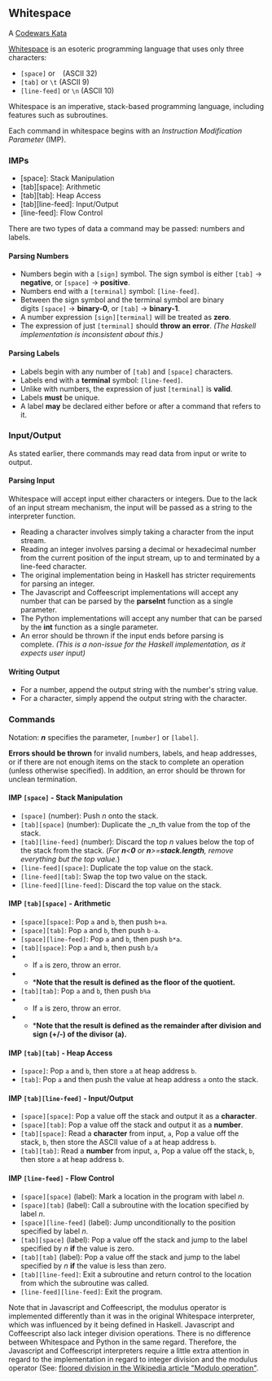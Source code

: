 ## Whitespace

A [Codewars Kata](http://www.codewars.com/kata/whitespace-interpreter)

[Whitespace](http://compsoc.dur.ac.uk/whitespace/tutorial.php) is an esoteric programming language that uses only three characters:

- `[space]` or ` ` (ASCII 32)
- `[tab]` or `\t` (ASCII 9)
- `[line-feed]` or `\n` (ASCII 10)

Whitespace is an imperative, stack-based programming language, including features such as subroutines.

Each command in whitespace begins with an _Instruction Modification Parameter_ (IMP).

### IMPs

- [space]: Stack Manipulation
- [tab][space]: Arithmetic
- [tab][tab]: Heap Access
- [tab][line-feed]: Input/Output
- [line-feed]: Flow Control

There are two types of data a command may be passed: numbers and labels.

#### Parsing Numbers

- Numbers begin with a `[sign]` symbol. The sign symbol is either `[tab]` -> **negative**, or `[space]` -&gt; **positive**. 
- Numbers end with a `[terminal]` symbol: `[line-feed]`. 
- Between the sign symbol and the terminal symbol are binary digits `[space]` -&gt; **binary-0**, or `[tab]` -&gt; **binary-1**. 
- A number expression `[sign][terminal]` will be treated as **zero**. 
- The expression of just `[terminal]` should **throw an error**. _(The Haskell implementation is inconsistent about this.)_ 

#### Parsing Labels

- Labels begin with any number of `[tab]` and `[space]` characters. 
- Labels end with a **terminal** symbol: `[line-feed]`.
- Unlike with numbers, the expression of just `[terminal]` is **valid**. 
- Labels **must** be unique. 
- A label **may** be declared either before or after a command that refers to it. 

### Input/Output

As stated earlier, there commands may read data from input or write to output.

#### Parsing Input

Whitespace will accept input either characters or integers. Due to the lack of an input stream mechanism, the input will be passed as a string to the interpreter function.

- Reading a character involves simply taking a character from the input stream. 
- Reading an integer involves parsing a decimal or hexadecimal number from the current position of the input stream, up to and terminated by a line-feed character. 
- The original implementation being in Haskell has stricter requirements for parsing an integer. 
- The Javascript and Coffeescript implementations will accept any number that can be parsed by the **parseInt** function as a single parameter. 
- The Python implementations will accept any number that can be parsed by the **int** function as a single parameter. 
- An error should be thrown if the input ends before parsing is complete. _(This is a non-issue for the Haskell implementation, as it expects user input)_ 

#### Writing Output

- For a number, append the output string with the number's string value. 
- For a character, simply append the output string with the character. 

### Commands

Notation: **_n_** specifies the parameter, `[number]` or `[label]`.

**Errors should be thrown** for invalid numbers, labels, and heap addresses, or if there are not enough items on the stack to complete an operation (unless otherwise specified). In addition, an error should be thrown for unclean termination.

#### IMP `[space]` - Stack Manipulation

- `[space]` (number): Push _n_ onto the stack.
- `[tab][space]` (number): Duplicate the _n_th value from the top of the stack.
- `[tab][line-feed]` (number): Discard the top _n_ values below the top of the stack from the stack. (_For **n**&lt;**0** or **n**&gt;=**stack.length**, remove everything but the top value._)
- `[line-feed][space]`: Duplicate the top value on the stack.
- `[line-feed][tab]`: Swap the top two value on the stack.
- `[line-feed][line-feed]`: Discard the top value on the stack.

#### IMP `[tab][space]` - Arithmetic

- `[space][space]`: Pop `a` and `b`, then push `b+a`.
- `[space][tab]`: Pop `a` and `b`, then push `b-a`.
- `[space][line-feed]`: Pop `a` and `b`, then push `b*a`.
- `[tab][space]`: Pop `a` and `b`, then push `b/a`
- - If `a` is zero, throw an error.    
- - ***Note that the result is defined as the floor of the quotient.**
- `[tab][tab]`: Pop `a` and `b`, then push `b%a`
- - If `a` is zero, throw an error.
- - ***Note that the result is defined as the remainder after division and sign (+/-) of the divisor (a).**

#### IMP `[tab][tab]` - Heap Access

- `[space]`: Pop `a` and `b`, then store `a` at heap address `b`.
- `[tab]`: Pop `a` and then push the value at heap address `a` onto the stack.

#### IMP `[tab][line-feed]` - Input/Output

- `[space][space]`: Pop a value off the stack and output it as a **character**.
- `[space][tab]`: Pop a value off the stack and output it as a **number**.
- `[tab][space]`: Read a **character** from input, `a`, Pop a value off the stack, `b`, then store the ASCII value of `a` at heap address `b`.
- `[tab][tab]`: Read a **number** from input, `a`, Pop a value off the stack, `b`, then store `a` at heap address `b`.

#### IMP `[line-feed]` - Flow Control

- `[space][space]` (label): Mark a location in the program with label _n_.
- `[space][tab]` (label): Call a subroutine with the location specified by label _n_.
- `[space][line-feed]` (label): Jump unconditionally to the position specified by label _n_.
- `[tab][space]` (label): Pop a value off the stack and jump to the label specified by _n_ **if** the value is zero.
- `[tab][tab]` (label): Pop a value off the stack and jump to the label specified by _n_ **if** the value is less than zero.
- `[tab][line-feed]`: Exit a subroutine and return control to the location from which the subroutine was called.
- `[line-feed][line-feed]`: Exit the program.

Note that in Javascript and Coffeescript, the modulus operator is implemented differently than it was in the original Whitespace interpreter, which was influenced by it being defined in Haskell. Javascript and Coffeescript also lack integer division operations. There is no difference between Whitespace and Python in the same regard. Therefore, the Javascript and Coffeescript interpreters require a little extra attention in regard to the implementation in regard to integer division and the modulus operator (See: [floored division in the Wikipedia article "Modulo operation"](https://en.wikipedia.org/wiki/Modulo_operation#Remainder_calculation_for_the_modulo_operation).
